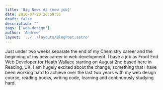 ```yaml
---
title: 'Big News #2 {new job}'
date: 2010-07-20 20:59:55
draft: false
description: ""
tags: ['web-design']
author: 'Andrew'
layout: '../../layouts/BlogPost.astro'
---
```


Just under two weeks separate the end of my Chemistry career and the beginning of my new career in web development. I have a job as Front End Web Developer for [Heath Wallace](http://www.heathwallace.co.uk/ "heath wallace") starting on August 2nd based here in Reading, UK. I am hugely excited about the change, something that I have been working hard to achieve over the last two years with my web design course, reading books, writing code, learning and continuously studying hard.
